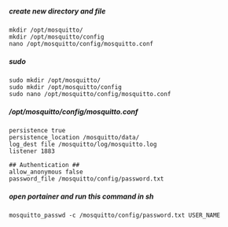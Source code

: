 ##### create new directory and file
	mkdir /opt/mosquitto/
	mkdir /opt/mosquitto/config
	nano /opt/mosquitto/config/mosquitto.conf
##### sudo
	sudo mkdir /opt/mosquitto/
	sudo mkdir /opt/mosquitto/config
	sudo nano /opt/mosquitto/config/mosquitto.conf
##### /opt/mosquitto/config/mosquitto.conf
	persistence true
	persistence_location /mosquitto/data/
	log_dest file /mosquitto/log/mosquitto.log
	listener 1883
	
	## Authentication ##
	allow_anonymous false
	password_file /mosquitto/config/password.txt

##### open portainer and run this command in sh
	mosquitto_passwd -c /mosquitto/config/password.txt USER_NAME

